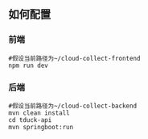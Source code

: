 ## 如何配置

### 前端

```shell
#假设当前路径为~/cloud-collect-frontend
npm run dev
```

### 后端

```shell
#假设当前路径为~/cloud-collect-backend
mvn clean install
cd tduck-api
mvn springboot:run
```

